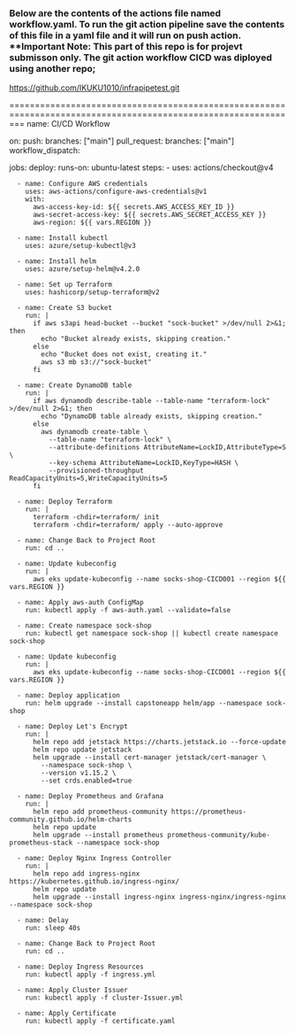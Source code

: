 
### Below are the contents of the actions file named workflow.yaml. To run the git action pipeline save the contents of this file in a yaml file and it will run on push action. **Important Note: This part of this repo is for projevt submisson only. The git action workflow CICD was diployed using another repo; 

https://github.com/IKUKU1010/infrapipetest.git

===============================================================================================================
name: CI/CD Workflow

on:
  push:
    branches: ["main"]
  pull_request:
    branches: ["main"]
  workflow_dispatch:

jobs:
  deploy:
    runs-on: ubuntu-latest
    steps:
      - uses: actions/checkout@v4

      - name: Configure AWS credentials
        uses: aws-actions/configure-aws-credentials@v1
        with:
          aws-access-key-id: ${{ secrets.AWS_ACCESS_KEY_ID }}
          aws-secret-access-key: ${{ secrets.AWS_SECRET_ACCESS_KEY }}
          aws-region: ${{ vars.REGION }}

      - name: Install kubectl
        uses: azure/setup-kubectl@v3 

      - name: Install helm
        uses: azure/setup-helm@v4.2.0 

      - name: Set up Terraform
        uses: hashicorp/setup-terraform@v2 

      - name: Create S3 bucket
        run: |
          if aws s3api head-bucket --bucket "sock-bucket" >/dev/null 2>&1; then
            echo "Bucket already exists, skipping creation."
          else
            echo "Bucket does not exist, creating it."
            aws s3 mb s3://"sock-bucket"
          fi

      - name: Create DynamoDB table
        run: |
          if aws dynamodb describe-table --table-name "terraform-lock" >/dev/null 2>&1; then
            echo "DynamoDB table already exists, skipping creation."
          else
            aws dynamodb create-table \
              --table-name "terraform-lock" \
              --attribute-definitions AttributeName=LockID,AttributeType=S \
              --key-schema AttributeName=LockID,KeyType=HASH \
              --provisioned-throughput ReadCapacityUnits=5,WriteCapacityUnits=5
          fi

      - name: Deploy Terraform
        run: |
          terraform -chdir=terraform/ init
          terraform -chdir=terraform/ apply --auto-approve

      - name: Change Back to Project Root
        run: cd ..
      
      - name: Update kubeconfig
        run: |
          aws eks update-kubeconfig --name socks-shop-CICD001 --region ${{ vars.REGION }}

      - name: Apply aws-auth ConfigMap
        run: kubectl apply -f aws-auth.yaml --validate=false
      
      - name: Create namespace sock-shop
        run: kubectl get namespace sock-shop || kubectl create namespace sock-shop

      - name: Update kubeconfig
        run: |
          aws eks update-kubeconfig --name socks-shop-CICD001 --region ${{ vars.REGION }}

      - name: Deploy application
        run: helm upgrade --install capstoneapp helm/app --namespace sock-shop

      - name: Deploy Let's Encrypt
        run: |
          helm repo add jetstack https://charts.jetstack.io --force-update
          helm repo update jetstack
          helm upgrade --install cert-manager jetstack/cert-manager \
            --namespace sock-shop \
            --version v1.15.2 \
            --set crds.enabled=true

      - name: Deploy Prometheus and Grafana
        run: |
          helm repo add prometheus-community https://prometheus-community.github.io/helm-charts
          helm repo update
          helm upgrade --install prometheus prometheus-community/kube-prometheus-stack --namespace sock-shop

      - name: Deploy Nginx Ingress Controller
        run: |
          helm repo add ingress-nginx https://kubernetes.github.io/ingress-nginx/
          helm repo update
          helm upgrade --install ingress-nginx ingress-nginx/ingress-nginx --namespace sock-shop

      - name: Delay
        run: sleep 40s

      - name: Change Back to Project Root
        run: cd ..

      - name: Deploy Ingress Resources
        run: kubectl apply -f ingress.yml

      - name: Apply Cluster Issuer
        run: kubectl apply -f cluster-Issuer.yml

      - name: Apply Certificate
        run: kubectl apply -f certificate.yaml
               

